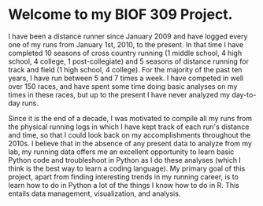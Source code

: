 # Welcome to my BIOF 309 Project.

I have been a distance runner since January 2009 and have logged every one of my runs from January 1st, 2010, to the present. In that time I have completed 10 seasons of cross country running (1 middle school, 4 high school, 4 college, 1 post-collegiate) and 5 seasons of distance running for track and field (1 high school, 4 college). For the majority of the past ten years, I have run between 5 and 7 times a week. I have competed in well over 150 races, and have spent some time doing basic analyses on my times in these races, but up to the present I have never analyzed my day-to-day runs.

Since it is the end of a decade, I was motivated to compile all my runs from the physical running logs in which I have kept track of each run's distance and time, so that I could look back on my accomplishments throughout the 2010s. I believe that in the absence of any present data to analyze from my lab, my running data offers me an excellent opportunity to learn basic Python code and troubleshoot in Python as I do these analyses (which I think is the best way to learn a coding language). My primary goal of this project, apart from finding interesting trends in my running career, is to learn how to do in Python a lot of the things I know how to do in R. This entails data management, visualization, and analysis.

